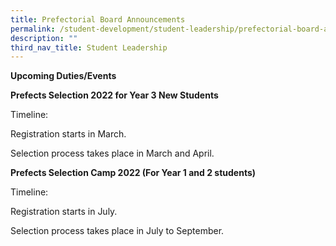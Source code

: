 ```yaml
---
title: Prefectorial Board Announcements
permalink: /student-development/student-leadership/prefectorial-board-announcements/
description: ""
third_nav_title: Student Leadership
---
```

**Upcoming Duties/Events**

**Prefects Selection 2022 for Year 3 New Students**

Timeline:

Registration starts in March.

Selection process takes place in March and April.

**Prefects Selection Camp 2022 (For Year 1 and 2 students)**

Timeline:

Registration starts in July.

Selection process takes place in July to September.